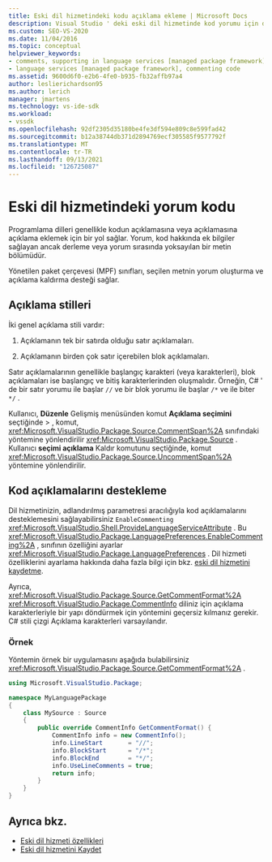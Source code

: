 ```yaml
---
title: Eski dil hizmetindeki kodu açıklama ekleme | Microsoft Docs
description: Visual Studio ' deki eski dil hizmetinde kod yorumu için destek sağlayan yönetilen paket çerçevesi (MPF) sınıfları hakkında bilgi edinin.
ms.custom: SEO-VS-2020
ms.date: 11/04/2016
ms.topic: conceptual
helpviewer_keywords:
- comments, supporting in language services [managed package framework]
- language services [managed package framework], commenting code
ms.assetid: 9600d6f0-e2b6-4fe0-b935-fb32affb97a4
author: leslierichardson95
ms.author: lerich
manager: jmartens
ms.technology: vs-ide-sdk
ms.workload:
- vssdk
ms.openlocfilehash: 92df2305d35180be4fe3df594e809c8e599fad42
ms.sourcegitcommit: b12a38744db371d2894769ecf305585f9577792f
ms.translationtype: MT
ms.contentlocale: tr-TR
ms.lasthandoff: 09/13/2021
ms.locfileid: "126725087"
---
```

# <a name="comment-code-in-a-legacy-language-service"></a>Eski dil hizmetindeki yorum kodu
Programlama dilleri genellikle kodun açıklamasına veya açıklamasına açıklama eklemek için bir yol sağlar. Yorum, kod hakkında ek bilgiler sağlayan ancak derleme veya yorum sırasında yoksayılan bir metin bölümüdür.

 Yönetilen paket çerçevesi (MPF) sınıfları, seçilen metnin yorum oluşturma ve açıklama kaldırma desteği sağlar.

## <a name="comment-styles"></a>Açıklama stilleri
İki genel açıklama stili vardır:

1. Açıklamanın tek bir satırda olduğu satır açıklamaları.

2. Açıklamanın birden çok satır içerebilen blok açıklamaları.

Satır açıklamalarının genellikle başlangıç karakteri (veya karakterleri), blok açıklamaları ise başlangıç ve bitiş karakterlerinden oluşmalıdır. Örneğin, C# ' de bir satır yorumu ile başlar `//` ve bir blok yorumu ile başlar `/*` ve ile biter `*/` .

Kullanıcı, **Düzenle** Gelişmiş menüsünden komut **Açıklama seçimini** seçtiğinde  >   , komut, <xref:Microsoft.VisualStudio.Package.Source.CommentSpan%2A> sınıfındaki yöntemine yönlendirilir <xref:Microsoft.VisualStudio.Package.Source> . Kullanıcı **seçimi açıklama** Kaldır komutunu seçtiğinde, komut <xref:Microsoft.VisualStudio.Package.Source.UncommentSpan%2A> yöntemine yönlendirilir.

## <a name="support-code-comments"></a>Kod açıklamalarını destekleme
 Dil hizmetinizin, adlandırılmış parametresi aracılığıyla kod açıklamalarını desteklemesini sağlayabilirsiniz `EnableCommenting` <xref:Microsoft.VisualStudio.Shell.ProvideLanguageServiceAttribute> . Bu <xref:Microsoft.VisualStudio.Package.LanguagePreferences.EnableCommenting%2A> , sınıfının özelliğini ayarlar <xref:Microsoft.VisualStudio.Package.LanguagePreferences> . Dil hizmeti özelliklerini ayarlama hakkında daha fazla bilgi için bkz. [eski dil hizmetini kaydetme](../../extensibility/internals/registering-a-legacy-language-service1.md).

 Ayrıca, <xref:Microsoft.VisualStudio.Package.Source.GetCommentFormat%2A> <xref:Microsoft.VisualStudio.Package.CommentInfo> diliniz için açıklama karakterleriyle bir yapı döndürmek için yöntemini geçersiz kılmanız gerekir. C# stili çizgi Açıklama karakterleri varsayılandır.

### <a name="example"></a>Örnek
 Yöntemin örnek bir uygulamasını aşağıda bulabilirsiniz <xref:Microsoft.VisualStudio.Package.Source.GetCommentFormat%2A> .

```csharp
using Microsoft.VisualStudio.Package;

namespace MyLanguagePackage
{
    class MySource : Source
    {
        public override CommentInfo GetCommentFormat() {
            CommentInfo info = new CommentInfo();
            info.LineStart       = "//";
            info.BlockStart      = "/*";
            info.BlockEnd        = "*/";
            info.UseLineComments = true;
            return info;
        }
    }
}
```

## <a name="see-also"></a>Ayrıca bkz.
- [Eski dil hizmeti özellikleri](../../extensibility/internals/legacy-language-service-features1.md)
- [Eski dil hizmetini Kaydet](../../extensibility/internals/registering-a-legacy-language-service1.md)
